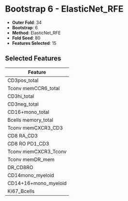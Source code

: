 # Bootstrap 6 - ElasticNet_RFE

- **Outer Fold**: 34
- **Bootstrap**: 6
- **Method**: ElasticNet_RFE
- **Fold Seed**: 80
- **Features Selected**: 15

## Selected Features

| Feature |
|---------|
| CD3pos_total |
| Tconv memCCR6_total |
| CD3hi_total |
| CD3neg_total |
| CD16+mono_total |
| Bcells memory_total |
| Tconv memCXCR3_CD3 |
| CD8 RA_CD3 |
| CD8 RO PD1_CD3 |
| Tconv memCXCR3_Tconv |
| Tconv memDR_mem |
| DR_CD8RO |
| CD14mono_myeloid |
| CD14+16+mono_myeloid |
| Ki67_Bcells |

